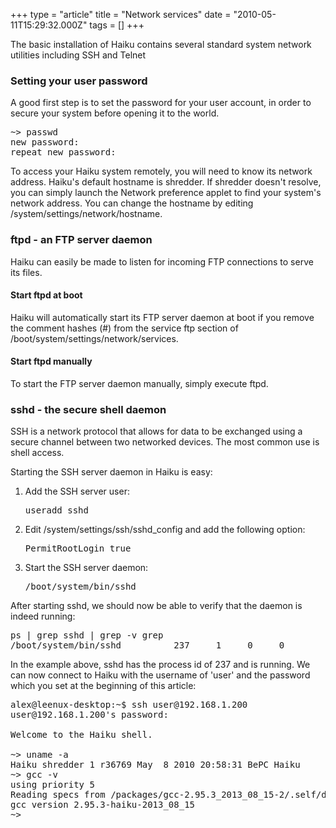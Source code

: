 +++
type = "article"
title = "Network services"
date = "2010-05-11T15:29:32.000Z"
tags = []
+++

The basic installation of Haiku contains several standard system network utilities including SSH and Telnet

<h3>Setting your user password</h3>
<p>A good first step is to set the password for your user account, in order to secure your system before opening it to the world.

<pre class="terminal">~> passwd
new password:
repeat new password:</pre></p>

<div class='box-info'>To access your Haiku system remotely, you will need to know its network address.
Haiku's default hostname is shredder. If shredder doesn't resolve, you can simply launch the
<span class='app'>Network</span> preference applet to find your system's network address.
You can change the hostname by editing /system/settings/network/hostname.</div>

<h3>ftpd - an FTP server daemon</h3>
Haiku can easily be made to listen for incoming FTP connections to serve its files.

<h4>Start ftpd at boot</h4>
<p>Haiku will automatically start its FTP server daemon at boot if you remove the comment hashes (#) from the service ftp section of /boot/system/settings/network/services.

<h4>Start ftpd manually</h4>
<p>To start the FTP server daemon manually, simply execute ftpd.</p>

<h3>sshd - the secure shell daemon</h3>
SSH is a network protocol that allows for data to be exchanged using a secure channel between two networked devices. The most common use is shell access.

Starting the SSH server daemon in Haiku is easy:
<ol>
<li>Add the SSH server user: <pre class="terminal">useradd sshd</pre></li>
<li>Edit /system/settings/ssh/sshd_config and add the following option: <pre class="terminal">PermitRootLogin true</pre></li>
<li>Start the SSH server daemon: <pre class="terminal">/boot/system/bin/sshd</pre></li>
</ol>

After starting sshd, we should now be able to verify that the daemon is indeed running:
<pre class="terminal">ps | grep sshd | grep -v grep
/boot/system/bin/sshd          237     1     0     0</pre>

In the example above, sshd has the process id of 237 and is running. We can now connect to Haiku with the username of 'user' and the password which you set at the beginning of this article:
<pre class="terminal">alex@leenux-desktop:~$ ssh user@192.168.1.200
user@192.168.1.200's password: 

Welcome to the Haiku shell.

~> uname -a
Haiku shredder 1 r36769 May  8 2010 20:58:31 BePC Haiku
~> gcc -v
using priority 5
Reading specs from /packages/gcc-2.95.3_2013_08_15-2/.self/develop/tools/lib/gcc-lib/i586-pc-haiku/2.95.3-haiku-2013_08_15/specs
gcc version 2.95.3-haiku-2013_08_15
~> </pre>

